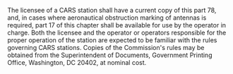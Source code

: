 The licensee of a CARS station shall have a current copy of this part 78, and, in cases where aeronautical obstruction marking of antennas is required, part 17 of this chapter shall be available for use by the operator in charge. Both the licensee and the operator or operators responsible for the proper operation of the station are expected to be familiar with the rules governing CARS stations. Copies of the Commission's rules may be obtained from the Superintendent of Documents, Government Printing Office, Washington, DC 20402, at nominal cost.

